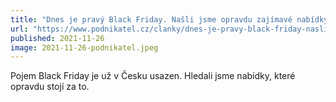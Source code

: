 ```yaml
---
title: "Dnes je pravý Black Friday. Našli jsme opravdu zajímavé nabídky"
url: "https://www.podnikatel.cz/clanky/dnes-je-pravy-black-friday-nasli-jsme-opravdu-zajimave-nabidky/"
published: 2021-11-26
image: 2021-11-26-podnikatel.jpeg
---
```


Pojem Black Friday je už v Česku usazen. Hledali jsme nabídky, které opravdu stojí za to.
